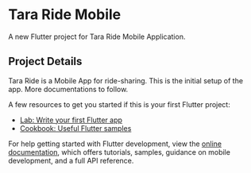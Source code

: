 # Tara Ride Mobile

A new Flutter project for Tara Ride Mobile Application.

## Project Details

Tara Ride is a Mobile App for ride-sharing. This is the initial setup of the app. More documentations to follow.

A few resources to get you started if this is your first Flutter project:

- [Lab: Write your first Flutter app](https://docs.flutter.dev/get-started/codelab)
- [Cookbook: Useful Flutter samples](https://docs.flutter.dev/cookbook)

For help getting started with Flutter development, view the
[online documentation](https://docs.flutter.dev/), which offers tutorials,
samples, guidance on mobile development, and a full API reference.
